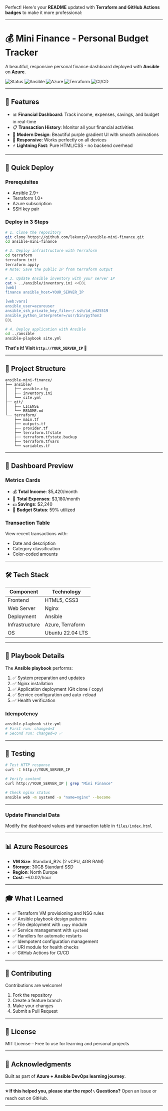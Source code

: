 Perfect! Here's your **README** updated with **Terraform and GitHub Actions badges** to make it more professional:

---

# 💰 Mini Finance - Personal Budget Tracker

A beautiful, responsive personal finance dashboard deployed with **Ansible** on **Azure**.

![Status](https://img.shields.io/badge/Status-Production_Ready-success)
![Ansible](https://img.shields.io/badge/Ansible-2.16-red)
![Azure](https://img.shields.io/badge/Platform-Azure-blue)
![Terraform](https://img.shields.io/badge/Terraform-1.0-green)
![CI/CD](https://img.shields.io/github/actions/workflow/status/<your_github_username>/ansible-mini-finance/deploy.yml?branch=main)

---

## 🎯 Features

* 📊 **Financial Dashboard**: Track income, expenses, savings, and budget in real-time
* 📋 **Transaction History**: Monitor all your financial activities
* 🎨 **Modern Design**: Beautiful purple gradient UI with smooth animations
* 📱 **Responsive**: Works perfectly on all devices
* ⚡ **Lightning Fast**: Pure HTML/CSS - no backend overhead

---

## 🚀 Quick Deploy

### Prerequisites

* Ansible 2.9+
* Terraform 1.0+
* Azure subscription
* SSH key pair

### Deploy in 3 Steps

```bash
# 1. Clone the repository
git clone https://github.com/lakunzy7/ansible-mini-finance.git
cd ansible-mini-finance

# 2. Deploy infrastructure with Terraform
cd terraform
terraform init
terraform apply
# Note: Save the public IP from terraform output

# 3. Update Ansible inventory with your server IP
cat > ../ansible/inventory.ini <<EOL
[web]
finance ansible_host=YOUR_SERVER_IP

[web:vars]
ansible_user=azureuser
ansible_ssh_private_key_file=~/.ssh/id_ed25519
ansible_python_interpreter=/usr/bin/python3
EOL

# 4. Deploy application with Ansible
cd ../ansible
ansible-playbook site.yml
```

**That's it! Visit `http://YOUR_SERVER_IP` 🎉**

---

## 📁 Project Structure

```text
ansible-mini-finance/
├── ansible/
│   ├── ansible.cfg
│   ├── inventory.ini
│   └── site.yml
├── git/
│   ├── LICENSE
│   └── README.md
└── terraform/
    ├── main.tf
    ├── outputs.tf
    ├── provider.tf
    ├── terraform.tfstate
    ├── terraform.tfstate.backup
    ├── terraform.tfvars
    └── variables.tf
```

---

## 🎨 Dashboard Preview

### Metrics Cards

* 💰 **Total Income**: $5,420/month
* 💸 **Total Expenses**: $3,180/month
* 💵 **Savings**: $2,240
* 🎯 **Budget Status**: 59% utilized

### Transaction Table

View recent transactions with:

* Date and description
* Category classification
* Color-coded amounts

---

## 🛠️ Tech Stack

| Component      | Technology       |
| -------------- | ---------------- |
| Frontend       | HTML5, CSS3      |
| Web Server     | Nginx            |
| Deployment     | Ansible          |
| Infrastructure | Azure, Terraform |
| OS             | Ubuntu 22.04 LTS |

---

## 📝 Playbook Details

The **Ansible playbook** performs:

1. ✅ System preparation and updates
2. ✅ Nginx installation
3. ✅ Application deployment (Git clone / copy)
4. ✅ Service configuration and auto-reload
5. ✅ Health verification

### Idempotency

```bash
ansible-playbook site.yml
# First run: changed=3
# Second run: changed=0 ✅
```

---

## 🧪 Testing

```bash
# Test HTTP response
curl -I http://YOUR_SERVER_IP

# Verify content
curl http://YOUR_SERVER_IP | grep "Mini Finance"

# Check nginx status
ansible web -m systemd -a "name=nginx" --become
```

---

### Update Financial Data

Modify the dashboard values and transaction table in `files/index.html`

---

## 📊 Azure Resources

* **VM Size**: Standard_B2s (2 vCPU, 4GB RAM)
* **Storage**: 30GB Standard SSD
* **Region**: North Europe
* **Cost**: ~€0.02/hour

---

## 🎓 What I Learned

* ✅ Terraform VM provisioning and NSG rules
* ✅ Ansible playbook design patterns
* ✅ File deployment with `copy` module
* ✅ Service management with `systemd`
* ✅ Handlers for automatic restarts
* ✅ Idempotent configuration management
* ✅ URI module for health checks
* ✅ GitHub Actions for CI/CD

---

## 🤝 Contributing

Contributions are welcome!

1. Fork the repository
2. Create a feature branch
3. Make your changes
4. Submit a Pull Request

---

## 📄 License

MIT License – Free to use for learning and personal projects

---

## 🙏 Acknowledgments

Built as part of **Azure + Ansible DevOps learning journey**.

---

**⭐ If this helped you, please star the repo!**
📞 **Questions?** Open an issue or reach out on GitHub.

---
